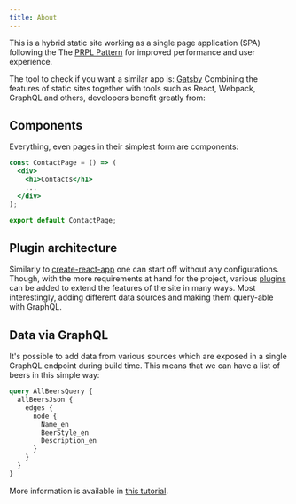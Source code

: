 ```yaml
---
title: About
---
```


This is a hybrid static site working as a single page application (SPA)
following the The [PRPL Pattern](https://developers.google.com/web/fundamentals/performance/prpl-pattern/)
for improved performance and user experience.

The tool to check if you want a similar app is: [Gatsby](https://www.gatsbyjs.org)
Combining the features of static sites together with tools such as React, Webpack,
GraphQL and others, developers benefit greatly from:

## Components

Everything, even pages in their simplest form are components:

```jsx
const ContactPage = () => (
  <div>
    <h1>Contacts</h1>
    ...
  </div>
);

export default ContactPage;
```

## Plugin architecture

Similarly to [create-react-app](https://github.com/facebookincubator/create-react-app)
one can start off without any configurations. Though, with the more requirements
at hand for the project, various [plugins](https://github.com/gatsbyjs/gatsby/tree/master/packages)
can be added to extend the features of the site in many ways. Most interestingly,
adding different data sources and making them query-able with GraphQL.

## Data via GraphQL

It's possible to add data from various sources which are exposed in a single
GraphQL endpoint during build time. This means that we can have a list of beers
in this simple way:

```graphql
query AllBeersQuery {
  allBeersJson {
    edges {
      node {
        Name_en
        BeerStyle_en
        Description_en
      }
    }
  }
}
```

More information is available in [this tutorial](https://www.gatsbyjs.org/tutorial/part-four/).
